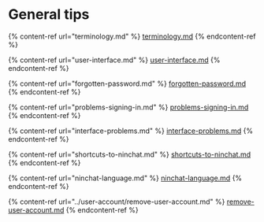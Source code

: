 # General tips



{% content-ref url="terminology.md" %}
[terminology.md](terminology.md)
{% endcontent-ref %}

{% content-ref url="user-interface.md" %}
[user-interface.md](user-interface.md)
{% endcontent-ref %}

{% content-ref url="forgotten-password.md" %}
[forgotten-password.md](forgotten-password.md)
{% endcontent-ref %}

{% content-ref url="problems-signing-in.md" %}
[problems-signing-in.md](problems-signing-in.md)
{% endcontent-ref %}

{% content-ref url="interface-problems.md" %}
[interface-problems.md](interface-problems.md)
{% endcontent-ref %}

{% content-ref url="shortcuts-to-ninchat.md" %}
[shortcuts-to-ninchat.md](shortcuts-to-ninchat.md)
{% endcontent-ref %}

{% content-ref url="ninchat-language.md" %}
[ninchat-language.md](ninchat-language.md)
{% endcontent-ref %}

{% content-ref url="../user-account/remove-user-account.md" %}
[remove-user-account.md](../user-account/remove-user-account.md)
{% endcontent-ref %}

